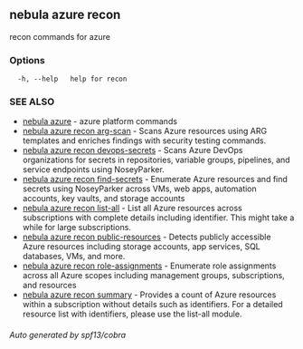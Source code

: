 ## nebula azure recon

recon commands for azure

### Options

```
  -h, --help   help for recon
```

### SEE ALSO

* [nebula azure](nebula_azure.md)	 - azure platform commands
* [nebula azure recon arg-scan](nebula_azure_recon_arg-scan.md)	 - Scans Azure resources using ARG templates and enriches findings with security testing commands.
* [nebula azure recon devops-secrets](nebula_azure_recon_devops-secrets.md)	 - Scans Azure DevOps organizations for secrets in repositories, variable groups, pipelines, and service endpoints using NoseyParker.
* [nebula azure recon find-secrets](nebula_azure_recon_find-secrets.md)	 - Enumerate Azure resources and find secrets using NoseyParker across VMs, web apps, automation accounts, key vaults, and storage accounts
* [nebula azure recon list-all](nebula_azure_recon_list-all.md)	 - List all Azure resources across subscriptions with complete details including identifier. This might take a while for large subscriptions.
* [nebula azure recon public-resources](nebula_azure_recon_public-resources.md)	 - Detects publicly accessible Azure resources including storage accounts, app services, SQL databases, VMs, and more.
* [nebula azure recon role-assignments](nebula_azure_recon_role-assignments.md)	 - Enumerate role assignments across all Azure scopes including management groups, subscriptions, and resources
* [nebula azure recon summary](nebula_azure_recon_summary.md)	 - Provides a count of Azure resources within a subscription without details such as identifiers. For a detailed resource list with identifiers, please use the list-all module.

###### Auto generated by spf13/cobra
